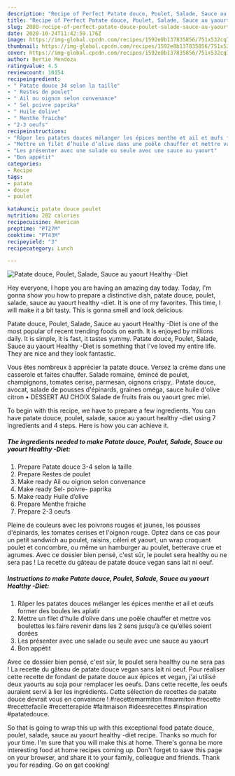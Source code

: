 ```yaml
---
description: "Recipe of Perfect Patate douce, Poulet, Salade, Sauce au yaourt Healthy -Diet"
title: "Recipe of Perfect Patate douce, Poulet, Salade, Sauce au yaourt Healthy -Diet"
slug: 2080-recipe-of-perfect-patate-douce-poulet-salade-sauce-au-yaourt-healthy-diet
date: 2020-10-24T11:42:59.176Z
image: https://img-global.cpcdn.com/recipes/1592e8b137835856/751x532cq70/patate-douce-poulet-salade-sauce-au-yaourt-healthy-diet-photo-principale-de-la-recette.jpg
thumbnail: https://img-global.cpcdn.com/recipes/1592e8b137835856/751x532cq70/patate-douce-poulet-salade-sauce-au-yaourt-healthy-diet-photo-principale-de-la-recette.jpg
cover: https://img-global.cpcdn.com/recipes/1592e8b137835856/751x532cq70/patate-douce-poulet-salade-sauce-au-yaourt-healthy-diet-photo-principale-de-la-recette.jpg
author: Bertie Mendoza
ratingvalue: 4.5
reviewcount: 10154
recipeingredient:
- " Patate douce 34 selon la taille"
- " Restes de poulet"
- " Ail ou oignon selon convenance"
- " Sel poivre paprika"
- " Huile dolive"
- " Menthe fraiche"
- "2-3 oeufs"
recipeinstructions:
- "Râper les patates douces mélanger les épices menthe et ail et œufs former des boules les aplatir"
- "Mettre un filet d’huile d’olive dans une poêle chauffer et mettre vos boulettes les faire revenir dans les 2 sens jusqu’à ce qu’elles soient dorées"
- "Les présenter avec une salade ou seule avec une sauce au yaourt"
- "Bon appétit"
categories:
- Recipe
tags:
- patate
- douce
- poulet

katakunci: patate douce poulet 
nutrition: 282 calories
recipecuisine: American
preptime: "PT27M"
cooktime: "PT43M"
recipeyield: "3"
recipecategory: Lunch

---
```



![Patate douce, Poulet, Salade, Sauce au yaourt Healthy -Diet](https://img-global.cpcdn.com/recipes/1592e8b137835856/751x532cq70/patate-douce-poulet-salade-sauce-au-yaourt-healthy-diet-photo-principale-de-la-recette.jpg)

Hey everyone, I hope you are having an amazing day today. Today, I'm gonna show you how to prepare a distinctive dish, patate douce, poulet, salade, sauce au yaourt healthy -diet. It is one of my favorites. This time, I will make it a bit tasty. This is gonna smell and look delicious.

Patate douce, Poulet, Salade, Sauce au yaourt Healthy -Diet is one of the most popular of recent trending foods on earth. It is enjoyed by millions daily. It is simple, it is fast, it tastes yummy. Patate douce, Poulet, Salade, Sauce au yaourt Healthy -Diet is something that I've loved my entire life. They are nice and they look fantastic.

Vous êtes nombreux à apprécier la patate douce. Versez la crème dans une casserole et faites chauffer. Salade romaine, émincé de poulet, champignons, tomates cerise, parmesan, oignons crispy,. Patate douce, avocat, salade de pousses d&#39;épinards, graines oméga, sauce huile d&#39;olive citron • DESSERT AU CHOIX Salade de fruits frais ou yaourt grec miel.


To begin with this recipe, we have to prepare a few ingredients. You can have patate douce, poulet, salade, sauce au yaourt healthy -diet using 7 ingredients and 4 steps. Here is how you can achieve it.

<!--inarticleads1-->

##### The ingredients needed to make Patate douce, Poulet, Salade, Sauce au yaourt Healthy -Diet:

1. Prepare  Patate douce 3-4 selon la taille
1. Prepare  Restes de poulet
1. Make ready  Ail ou oignon selon convenance
1. Make ready  Sel- poivre- paprika
1. Make ready  Huile d’olive
1. Prepare  Menthe fraiche
1. Prepare 2-3 oeufs


Pleine de couleurs avec les poivrons rouges et jaunes, les pousses d&#39;épinards, les tomates cerises et l&#39;oignon rouge. Optez dans ce cas pour un petit sandwich au poulet, raisins, céleri et yaourt, un wrap croquant poulet et concombre, ou même un hamburger au poulet, betterave crue et agrumes. Avec ce dossier bien pensé, c&#39;est sûr, le poulet sera healthy ou ne sera pas ! La recette du gâteau de patate douce vegan sans lait ni oeuf. 

<!--inarticleads2-->

##### Instructions to make Patate douce, Poulet, Salade, Sauce au yaourt Healthy -Diet:

1. Râper les patates douces mélanger les épices menthe et ail et œufs former des boules les aplatir
1. Mettre un filet d’huile d’olive dans une poêle chauffer et mettre vos boulettes les faire revenir dans les 2 sens jusqu’à ce qu’elles soient dorées
1. Les présenter avec une salade ou seule avec une sauce au yaourt
1. Bon appétit


Avec ce dossier bien pensé, c&#39;est sûr, le poulet sera healthy ou ne sera pas ! La recette du gâteau de patate douce vegan sans lait ni oeuf. Pour réaliser cette recette de fondant de patate douce aux épices et vegan, j&#39;ai utilisé deux yaourts au soja pour remplacer les oeufs. Dans cette recette, les oeufs auraient servi à lier les ingrédients. Cette sélection de recettes de patate douce devrait vous en convaincre ! #recettemarmiton #marmiton #recette #recettefacile #recetterapide #faitmaison #ideesrecettes #inspiration #patatedouce. 

So that is going to wrap this up with this exceptional food patate douce, poulet, salade, sauce au yaourt healthy -diet recipe. Thanks so much for your time. I'm sure that you will make this at home. There's gonna be more interesting food at home recipes coming up. Don't forget to save this page on your browser, and share it to your family, colleague and friends. Thank you for reading. Go on get cooking!
